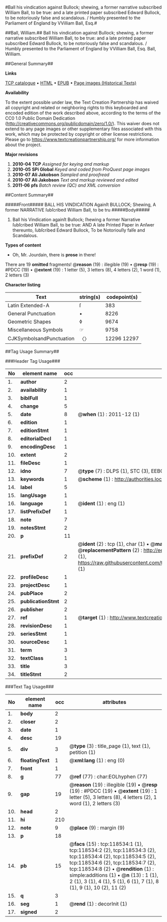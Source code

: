 #Ball his vindication against Bullock; shewing, a former narrative subscribed William Ball, to be true: and a late printed paper subscribed Edward Bullock, to be notoriously false and scandalous. / Humbly presented to the Parliament of England by VVilliam Ball, Esq.#

##Ball, William.##
Ball his vindication against Bullock; shewing, a former narrative subscribed William Ball, to be true: and a late printed paper subscribed Edward Bullock, to be notoriously false and scandalous. / Humbly presented to the Parliament of England by VVilliam Ball, Esq.
Ball, William.

##General Summary##

**Links**

[TCP catalogue](http://www.ota.ox.ac.uk/tcp/)  • 
[HTML](http://tei.it.ox.ac.uk/tcp/Texts-HTML/free/A77/A77937.html)  • 
[EPUB](http://tei.it.ox.ac.uk/tcp/Texts-EPUB/free/A77/A77937.epub) • 
[Page images (Historical Texts)](https://historicaltexts.jisc.ac.uk/eebo-99866267e)

**Availability**

To the extent possible under law, the Text Creation Partnership has waived all copyright and related or neighboring rights to this keyboarded and encoded edition of the work described above, according to the terms of the CC0 1.0 Public Domain Dedication (http://creativecommons.org/publicdomain/zero/1.0/). This waiver does not extend to any page images or other supplementary files associated with this work, which may be protected by copyright or other license restrictions. Please go to https://www.textcreationpartnership.org/ for more information about the project.

**Major revisions**

1. __2010-04__ __TCP__ *Assigned for keying and markup*
1. __2010-05__ __SPi Global__ *Keyed and coded from ProQuest page images*
1. __2010-07__ __Ali Jakobson__ *Sampled and proofread*
1. __2010-07__ __Ali Jakobson__ *Text and markup reviewed and edited*
1. __2011-06__ __pfs__ *Batch review (QC) and XML conversion*

##Content Summary##

#####Front#####
BALL HIS VINDICATION Againſt BULLOCK; Shewing, A former NARRATIVE ſubſcribed William Ball, to be tru
#####Body#####

1. Ball his Vindication againſt Bullock; ſhewing a former Narrative ſubſcribed William Ball, to be true: AND A late Printed Paper in Anſwer thereunto, ſubſcribed Edward Bullock, To be Notoriouſly falſe and Scandalous.

**Types of content**

  * Oh, Mr. Jourdain, there is **prose** in there!

There are 19 **omitted** fragments! 
 @__reason__ (19) : illegible (19)  •  @__resp__ (19) : #PDCC (19)  •  @__extent__ (19) : 1 letter (5), 3 letters (8), 4 letters (2), 1 word (1), 2 letters (3)

**Character listing**


|Text|string(s)|codepoint(s)|
|---|---|---|
|Latin Extended-A|ſ|383|
|General Punctuation|•|8226|
|Geometric Shapes|◊|9674|
|Miscellaneous Symbols|☞|9758|
|CJKSymbolsandPunctuation|〈〉|12296 12297|

##Tag Usage Summary##

###Header Tag Usage###

|No|element name|occ|attributes|
|---|---|---|---|
|1.|__author__|2||
|2.|__availability__|1||
|3.|__biblFull__|1||
|4.|__change__|5||
|5.|__date__|8| @__when__ (1) : 2011-12 (1)|
|6.|__edition__|1||
|7.|__editionStmt__|1||
|8.|__editorialDecl__|1||
|9.|__encodingDesc__|1||
|10.|__extent__|2||
|11.|__fileDesc__|1||
|12.|__idno__|7| @__type__ (7) : DLPS (1), STC (3), EEBO-CITATION (1), PROQUEST (1), VID (1)|
|13.|__keywords__|1| @__scheme__ (1) : http://authorities.loc.gov/ (1)|
|14.|__label__|5||
|15.|__langUsage__|1||
|16.|__language__|1| @__ident__ (1) : eng (1)|
|17.|__listPrefixDef__|1||
|18.|__note__|7||
|19.|__notesStmt__|2||
|20.|__p__|11||
|21.|__prefixDef__|2| @__ident__ (2) : tcp (1), char (1)  •  @__matchPattern__ (2) : ([0-9\-]+):([0-9IVX]+) (1), (.+) (1)  •  @__replacementPattern__ (2) : http://eebo.chadwyck.com/downloadtiff?vid=$1&page=$2 (1), https://raw.githubusercontent.com/textcreationpartnership/Texts/master/tcpchars.xml#$1 (1)|
|22.|__profileDesc__|1||
|23.|__projectDesc__|1||
|24.|__pubPlace__|2||
|25.|__publicationStmt__|2||
|26.|__publisher__|2||
|27.|__ref__|1| @__target__ (1) : http://www.textcreationpartnership.org/docs/. (1)|
|28.|__revisionDesc__|1||
|29.|__seriesStmt__|1||
|30.|__sourceDesc__|1||
|31.|__term__|3||
|32.|__textClass__|1||
|33.|__title__|3||
|34.|__titleStmt__|2||


###Text Tag Usage###

|No|element name|occ|attributes|
|---|---|---|---|
|1.|__body__|2||
|2.|__closer__|2||
|3.|__date__|1||
|4.|__desc__|19||
|5.|__div__|3| @__type__ (3) : title_page (1), text (1), petition (1)|
|6.|__floatingText__|1| @__xml:lang__ (1) : eng (0)|
|7.|__front__|1||
|8.|__g__|77| @__ref__ (77) : char:EOLhyphen (77)|
|9.|__gap__|19| @__reason__ (19) : illegible (19)  •  @__resp__ (19) : #PDCC (19)  •  @__extent__ (19) : 1 letter (5), 3 letters (8), 4 letters (2), 1 word (1), 2 letters (3)|
|10.|__head__|2||
|11.|__hi__|210||
|12.|__note__|9| @__place__ (9) : margin (9)|
|13.|__p__|18||
|14.|__pb__|15| @__facs__ (15) : tcp:118534:1 (1), tcp:118534:2 (2), tcp:118534:3 (2), tcp:118534:4 (2), tcp:118534:5 (2), tcp:118534:6 (2), tcp:118534:7 (2), tcp:118534:8 (2)  •  @__rendition__ (1) : simple:additions (1)  •  @__n__ (13) : 1 (1), 2 (1), 3 (1), 4 (1), 5 (1), 6 (1), 7 (1), 8 (1), 9 (1), 10 (2), 11 (2)|
|15.|__q__|3||
|16.|__seg__|1| @__rend__ (1) : decorInit (1)|
|17.|__signed__|2||
